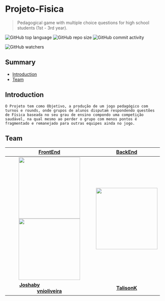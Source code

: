 # Projeto-Fisica
>Pedagogical game with multiple choice questions for high school students (1st - 3rd year).

![GitHub top language](https://img.shields.io/github/languages/top/Joshaby/Projeto-Fisica?logo=Java) ![GitHub repo size](https://img.shields.io/github/repo-size/Joshaby/Projeto-Fisica?logo=Discogs) ![GitHub commit activity](https://img.shields.io/github/commit-activity/m/Joshaby/Projeto-Fisica?color=%2361c94d&label=Commits&logo=Pocket&logoColor=%2331db0f)

![GitHub watchers](https://img.shields.io/github/watchers/Joshaby/Projeto-Fisica?style=social)


## Summary

- [Introduction](#Introduction)
- [Team](#Team)







## Introduction

````O Projeto tem como Objetivo, a produção de um jogo pedagógico com turnos e rounds, onde grupos de alunos disputam respondendo questões de Física baseada no seu grau de ensino compondo uma competição saudável, na qual mesmo ao perder o grupo com menos pontos é fragmentado e remanejado para outras equipes ainda no jogo. ````


## Team
| <a href="https://github.com/Joshaby/Projeto-Fisica/tree/master/FrontEnd" target="_blank">**FrontEnd**</a> |  <a href="https://github.com/Joshaby/Projeto-Fisica/tree/master/Servidor" target="_blank">**BackEnd**</a> | 
| :---: |:---:|
| <img src="https://avatars3.githubusercontent.com/u/56325844?s=400&amp;u=c5b14e7dff3db559a293d45309e8d668f47d2364&amp;v=4" width=200 href="https://github.com/Joshaby"> <img style="-webkit-user-select: none;margin: auto;" src="https://avatars2.githubusercontent.com/u/39072960?s=460&amp;u=cd78c08ce24cae81f9bb536f0c59d4d955866902&amp;v=4"  width=200>  | <img style="-webkit-user-select: none;margin: auto;" src="https://avatars1.githubusercontent.com/u/26653571?s=400&amp;u=1697d3db16135ac2d36a29d39a6671dd624bacd8&amp;v=4"  width=200>
| <a href="https://github.com/Joshaby" target="_blank">**Joshaby**</a> &nbsp;&nbsp;&nbsp;&nbsp;&nbsp;&nbsp;&nbsp;&nbsp;&nbsp;&nbsp;&nbsp;&nbsp;&nbsp;&nbsp;&nbsp;&nbsp;&nbsp;&nbsp;&nbsp;&nbsp;&nbsp;&nbsp;&nbsp;&nbsp;&nbsp;&nbsp;&nbsp;&nbsp;&nbsp; <a style="flex:1"></a> <a href="https://github.com/vnioliveira" target="_blank">**vnioliveira**</a> </div> | <a href="https://github.com/Joshaby/Projeto-Fisica/tree/master/Servidor" target="_blank">**TalisonK**</a>
